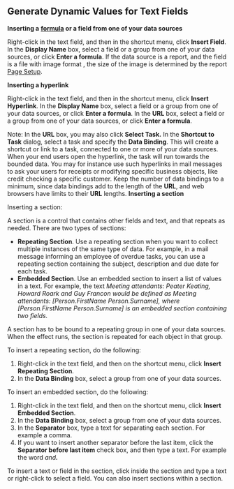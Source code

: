 ## Generate Dynamic Values for Text Fields

**Inserting a** **[formula](../../glossary.md) **or a field from one of your data sources****

Right-click in the text field, and then in the shortcut menu, click **Insert Field**. In the **Display Name** box, select a field or a group from one of your data sources, or click **Enter a formula**. If the data source is a report, and the field is a file with image format , the size of the image is determined by the report [Page Setup](../../../../users/reporting-on-data/report/save-to-file-or-print-a-report.md).

**Inserting a hyperlink**

Right-click in the text field, and then in the shortcut menu, click **Insert Hyperlink**<span style="FONT-WEIGHT: normal">. In the **Display Name** <span style="FONT-WEIGHT: normal">box, select a field or a group from one of your data sources, or click **Enter a formula**<span style="FONT-WEIGHT: normal">. In the **URL** <span style="FONT-WEIGHT: normal">box, select a field or a group from one of your data sources, or click **Enter a formula**<span style="FONT-WEIGHT: normal">.

<span style="FONT-WEIGHT: normal">Note: In the **URL** <span style="FONT-WEIGHT: normal">box, you may also click **Select Task.** <span style="FONT-WEIGHT: normal">In the **Shortcut to Task** <span style="FONT-WEIGHT: normal">dialog, select a task and specify the **Data Binding**<span style="FONT-WEIGHT: normal">. This will create a shortcut or link to a task, connected to one <span style="FONT-WEIGHT: normal">or more of your data sources. When your end users open the hyperlink, the task will run <span style="FONT-WEIGHT: normal">towards the bounded data. You may for instance use such hyperlinks in mail messages to ask your users for receipts or modifying specific business objects, like credit checking a specific customer. Keep the number of data bindings to a minimum, since data bindings add to the length of the **URL**<span style="FONT-WEIGHT: normal">, and web browsers have limits to their **URL** <span style="FONT-WEIGHT: normal">lengths. **Inserting a section** 

Inserting a section:

A section is a control that contains other fields and text, and that repeats as needed. There are two types of sections:

*   **Repeating Section**. Use a repeating section when you want to collect multiple instances of the same type of data. For example, in a mail message informing an employee of overdue tasks, you can use a repeating section containing the subject, description and due date for each task.
*   **Embedded Section**. Use an embedded section to insert a list of values in a text. For example, the text <span style="FONT-STYLE: italic">Meeting attendants: Peater Keating, Howard Roark and Guy Francon would be defined as <span style="FONT-STYLE: italic">Meeting attendants: [Person.FirstName Person.Surname], where <span style="FONT-STYLE: italic">[Person.FirstName Person.Surname] is an embedded section containing two fields.

A section has to be bound to a repeating group in one of your data sources. When the effect runs, the section is repeated for each object in that group.

To insert a repeating section, do the following:

1.  Right-click in the text field, and then on the shortcut menu, click **Insert Repeating Section**.
2.  In the **Data Binding** box, select a group from one of your data sources.

To insert an embedded section, do the following:

1.  Right-click in the text field, and then on the shortcut menu, click **Insert Embedded Section**.
2.  In the **Data Binding** box, select a group from one of your data sources.
3.  In the **Separator** box, type a text for separating each section. For example a comma.
4.  If you want to insert another separator before the last item, click the **Separator before last item** check box, and then type a text. For example the word <span style="FONT-STYLE: italic">and<span style="FONT-WEIGHT: bold; FONT-STYLE: italic">.

To insert a text or field in the section, click inside the section and type a text or right-click to select a field. You can also insert sections within a section.